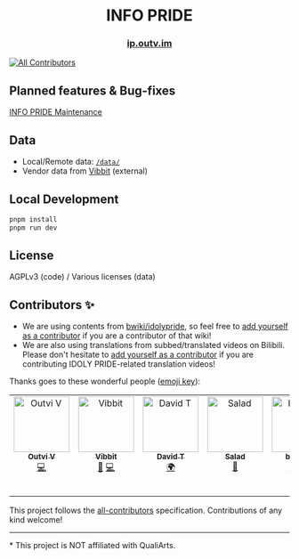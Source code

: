 <h1 align=center>
INFO PRIDE
</h1>

<h3 align=center>
<a href="https://ip.outv.im">ip.outv.im</a>
</h3>

<!-- ALL-CONTRIBUTORS-BADGE:START - Do not remove or modify this section -->
[![All Contributors](https://img.shields.io/badge/all_contributors-6-orange.svg?style=flat-square)](#contributors-)
<!-- ALL-CONTRIBUTORS-BADGE:END -->

## Planned features & Bug-fixes

[INFO PRIDE Maintenance](https://github.com/users/outloudvi/projects/2)

## Data

-   Local/Remote data: [`/data/`](./data/)
-   Vendor data from [Vibbit](https://github.com/Malitsplus) (external)

## Local Development

```bash
pnpm install
pnpm run dev
```

## License

AGPLv3 (code) / Various licenses (data)

## Contributors ✨

-   We are using contents from [bwiki/idolypride](https://wiki.biligame.com/idolypride), so feel free to [add yourself as a contributor](https://github.com/outloudvi/info-pride/issues/1) if you are a contributor of that wiki!
-   We are also using translations from subbed/translated videos on Bilibili. Please don't hesitate to [add yourself as a contributor](https://github.com/outloudvi/info-pride/issues/1) if you are contributing IDOLY PRIDE-related translation videos!

Thanks goes to these wonderful people ([emoji key](https://allcontributors.org/docs/en/emoji-key)):

<!-- ALL-CONTRIBUTORS-LIST:START - Do not remove or modify this section -->
<!-- prettier-ignore-start -->
<!-- markdownlint-disable -->
<table>
  <tbody>
    <tr>
      <td align="center" valign="top" width="14.28%"><a href="https://blog.outv.im"><img src="https://avatars.githubusercontent.com/u/19144373?v=4?s=100" width="100px;" alt="Outvi V"/><br /><sub><b>Outvi V</b></sub></a><br /><a href="https://github.com/outloudvi/info-pride/commits?author=outloudvi" title="Code">💻</a></td>
      <td align="center" valign="top" width="14.28%"><a href="https://malitsplus.blogspot.com"><img src="https://avatars.githubusercontent.com/u/50281195?v=4?s=100" width="100px;" alt="Vibbit"/><br /><sub><b>Vibbit</b></sub></a><br /><a href="#data-MalitsPlus" title="Data">🔣</a> <a href="https://github.com/outloudvi/info-pride/commits?author=MalitsPlus" title="Code">💻</a></td>
      <td align="center" valign="top" width="14.28%"><a href="https://github.com/tokanada"><img src="https://avatars.githubusercontent.com/u/9441423?v=4?s=100" width="100px;" alt="David T"/><br /><sub><b>David T</b></sub></a><br /><a href="#translation-tokanada" title="Translation">🌍</a></td>
      <td align="center" valign="top" width="14.28%"><a href="https://t.me/nuclearpowerstation"><img src="https://avatars.githubusercontent.com/u/62282785?v=4?s=100" width="100px;" alt="Salad"/><br /><sub><b>Salad</b></sub></a><br /><a href="#design-AlsoMustard" title="Design">🎨</a></td>
      <td align="center" valign="top" width="14.28%"><a href="https://github.com/billyovo"><img src="https://avatars.githubusercontent.com/u/30436689?v=4?s=100" width="100px;" alt="billyovo"/><br /><sub><b>billyovo</b></sub></a><br /><a href="https://github.com/outloudvi/info-pride/commits?author=billyovo" title="Code">💻</a> <a href="#translation-billyovo" title="Translation">🌍</a></td>
      <td align="center" valign="top" width="14.28%"><a href="http://hwahyang.space"><img src="https://avatars.githubusercontent.com/u/40535405?v=4?s=100" width="100px;" alt="HwaHyang (KangHyeon Kim)"/><br /><sub><b>HwaHyang (KangHyeon Kim)</b></sub></a><br /><a href="#translation-hwahyang1" title="Translation">🌍</a></td>
    </tr>
  </tbody>
</table>

<!-- markdownlint-restore -->
<!-- prettier-ignore-end -->

<!-- ALL-CONTRIBUTORS-LIST:END -->

This project follows the [all-contributors](https://github.com/all-contributors/all-contributors) specification. Contributions of any kind welcome!

---

\* This project is NOT affiliated with QualiArts.